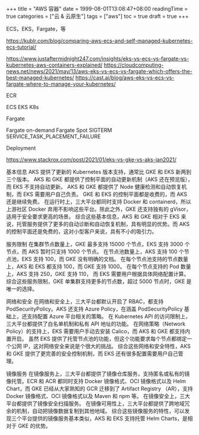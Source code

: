 +++
title = "AWS 容器"
date = 1999-08-01T13:08:47+08:00
readingTime = true
categories = ["云 & 云原生"]
tags = ["aws"]
toc = true 
draft = true
+++

ECS，EKS，Fargate，等

<!--more-->

https://kublr.com/blog/comparing-aws-ecs-and-self-managed-kubernetes-ecs-tutorial/

https://www.justaftermidnight247.com/insights/eks-vs-ecs-vs-fargate-vs-kubernetes-aws-containers-explained/
https://cloudcomputing-news.net/news/2021/may/13/aws-eks-vs-ecs-vs-fargate-which-offers-the-best-managed-kubernetes/
https://cast.ai/blog/aws-eks-vs-ecs-vs-fargate-where-to-manage-your-kubernetes/

ECR

ECS EKS K8s

Fargate

Fargate on-demand
Fargate Spot
SIGTERM
SERVICE_TASK_PLACEMENT_FAILURE

Deployment

https://www.stackrox.com/post/2021/01/eks-vs-gke-vs-aks-jan2021/

基本信息
AKS 提供了更新的 Kubernetes 版本支持，通常比 GKE 和 EKS 新两到三个版本。
AKS 和 GKE 都提供了控制平面的自动更新机制（AKS 还在预览版），而 EKS 不支持自动更新。
AKS 和 GKE 都提供了 Node 健康检测和自动恢复机制，而 EKS 需要用户自己负责。
GKE 和 EKS 的控制平面都是收费的，而 AKS 还是继续免费。
在运行时上，三大平台都同时支持 Docker 和 containerd，所以上游社区 Docker 弃用不影响这些平台。除此之外，GKE 还支持独有的 gVisor，适用于安全要求更高的场景。
综合这些基本信息，AKS 和 GKE 相对于 EKS 来说，托管服务提供了更多的自动诊断和自动恢复机制，具有明显的优势。而 AKS 的控制平面还是免费的，这对小型客户来说，具有不小的吸引力。

服务限制
在集群节点数量上，GKE 最多支持 15000 个节点，EKS 支持 3000 个节点，而 AKS 暂时只支持 1000 个节点。
在节点池数量上，AKS 支持 100 个节点池，EKS 支持 100，而 GKE 没有明确的文档。
在每个节点池支持的节点数量上，AKS 和 EKS 都支持 100，而 GKE 支持 1000。
在每个节点支持的 Pod 数量上，AKS 支持 250，GKE 支持 110， 而 EKS 需要用户根据具体网络配置计算。
综合这些服务限制，GKE 单集群支持更多的节点数，超过 5000 节点时，GKE 是唯一的选择。

网络和安全
在网络和安全上，三大平台都默认开启了 RBAC，都支持 PodSecurityPolicy。AKS 还支持 Azure Policy，在涵盖 PodSecurityPolicy 基础上，还支持配置 Azure 平台相关的策略。
在 Kubernetes API 的访问限制上，三大平台都提供了白名单机制和私有 API 地址的功能。
在网络策略（Network Policy）的支持上，EKS 需要用户手动去安装 Calico，而 AKS 和 GKE 都支持内置开启。
虽然 EKS 提供了托管节点池的功能，但这个功能要求每个节点都绑定一个公网 IP，这对网络安全来说是个很大的挑战。
综合这些网络和安全特性，AKS 和 GKE 提供了更完善的安全控制机制，而 EKS 还有很多配置需要用户自己管理。

镜像服务
在镜像服务上，三大平台都提供了镜像仓库服务，支持匿名或私有的镜像托管。ECR 和 ACR 都同时支持 Docker 镜像格式、OCI 镜像格式以及 Helm Chart，而 GKE 已经从大家熟知的 GCR 迁移到了 Artifact Registry （AR），支持 Docker 镜像格式、OCI 镜像格式以及 Maven 和 npm 等。
在镜像安全上，三大平台都提供了镜像安全扫描服务。
在镜像可用性上，三大平台都提供了跨地域冗余的机制，自动把镜像数据复制到其他地域。
综合这些镜像服务的特性，可以发现三个平台提供的镜像服务基本类似，AKS 和 EKS 支持托管 Helm Charts，是相对于 GKE 的优势。
